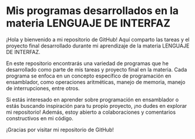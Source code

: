 # Mis programas desarrollados en la materia LENGUAJE DE INTERFAZ
¡Hola y bienvenido a mi repositorio de GitHub! Aquí comparto las tareas y el proyecto final desarrollado durante mi aprendizaje de la materia LENGUAJE DE INTERFAZ.

En este repositorio encontrarás una variedad de programas que he desarrollado como parte de mis tareas y proyecto final en la materia. Cada programa se enfoca en un concepto específico de programación en ensamblador, como operaciones aritméticas, manejo de memoria, manejo de interrupciones, entre otros.

Si estás interesado en aprender sobre programación en ensamblador o estás buscando inspiración para tu propio proyecto, ¡no dudes en explorar mi repositorio! Además, estoy abierto a colaboraciones y comentarios constructivos en mi código.

¡Gracias por visitar mi repositorio de GitHub!
